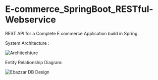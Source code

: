 # E-commerce_SpringBoot_RESTful-Webservice
REST API for a Complete E commerce  Application  build in Spring.


System Architecture :

![Architechture](https://user-images.githubusercontent.com/54039321/127617113-0d2bd4ff-d251-441b-afc9-66b9d21c10c0.jpeg)


Entity Relationship Diagram:

![Ebazzar DB Design](https://user-images.githubusercontent.com/54039321/127616645-307e92ad-5ce7-4a6f-8e61-104d38bebb2e.png)
